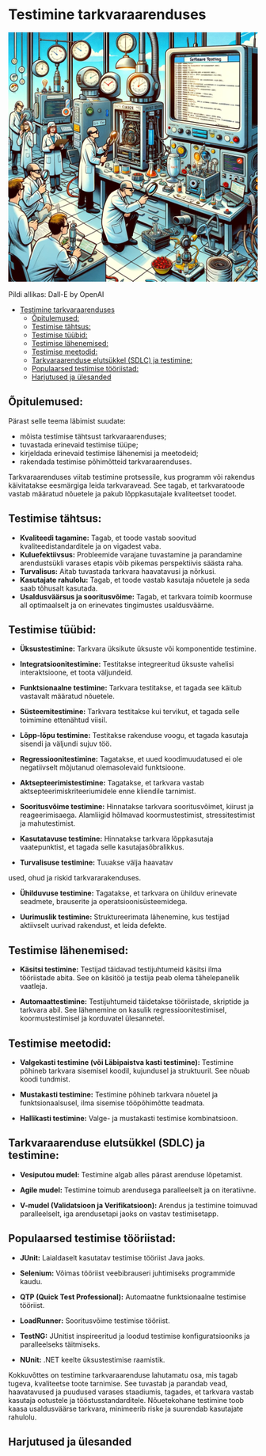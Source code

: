 # Testimine tarkvaraarenduses

![Testimine](Testing.webp)

Pildi allikas: Dall-E by OpenAI

- [Testimine tarkvaraarenduses](#testimine-tarkvaraarenduses)
  - [Õpitulemused:](#õpitulemused)
  - [Testimise tähtsus:](#testimise-tähtsus)
  - [Testimise tüübid:](#testimise-tüübid)
  - [Testimise lähenemised:](#testimise-lähenemised)
  - [Testimise meetodid:](#testimise-meetodid)
  - [Tarkvaraarenduse elutsükkel (SDLC) ja testimine:](#tarkvaraarenduse-elutsükkel-sdlc-ja-testimine)
  - [Populaarsed testimise tööriistad:](#populaarsed-testimise-tööriistad)
  - [Harjutused ja ülesanded](#harjutused-ja-ülesanded)

## Õpitulemused:

Pärast selle teema läbimist suudate:

- mõista testimise tähtsust tarkvaraarenduses;
- tuvastada erinevaid testimise tüüpe;
- kirjeldada erinevaid testimise lähenemisi ja meetodeid;
- rakendada testimise põhimõtteid tarkvaraarenduses.

Tarkvaraarenduses viitab testimine protsessile, kus programm või rakendus käivitatakse eesmärgiga leida tarkvaravead. See tagab, et tarkvaratoode vastab määratud nõuetele ja pakub lõppkasutajale kvaliteetset toodet.

## Testimise tähtsus:

- **Kvaliteedi tagamine:** Tagab, et toode vastab soovitud kvaliteedistandarditele ja on vigadest vaba.
- **Kuluefektiivsus:** Probleemide varajane tuvastamine ja parandamine arendustsükli varases etapis võib pikemas perspektiivis säästa raha.
- **Turvalisus:** Aitab tuvastada tarkvara haavatavusi ja nõrkusi.
- **Kasutajate rahulolu:** Tagab, et toode vastab kasutaja nõuetele ja seda saab tõhusalt kasutada.
- **Usaldusväärsus ja sooritusvõime:** Tagab, et tarkvara toimib koormuse all optimaalselt ja on erinevates tingimustes usaldusväärne.

## Testimise tüübid:

- **Üksustestimine:** Tarkvara üksikute üksuste või komponentide testimine.

- **Integratsioonitestimine:** Testitakse integreeritud üksuste vahelisi interaktsioone, et toota väljundeid.

- **Funktsionaalne testimine:** Tarkvara testitakse, et tagada see käitub vastavalt määratud nõuetele.

- **Süsteemitestimine:** Tarkvara testitakse kui tervikut, et tagada selle toimimine ettenähtud viisil.

- **Lõpp-lõpu testimine:** Testitakse rakenduse voogu, et tagada kasutaja sisendi ja väljundi sujuv töö.

- **Regressioonitestimine:** Tagatakse, et uued koodimuudatused ei ole negatiivselt mõjutanud olemasolevaid funktsioone.

- **Aktsepteerimistestimine:** Tagatakse, et tarkvara vastab aktsepteerimiskriteeriumidele enne kliendile tarnimist.

- **Sooritusvõime testimine:** Hinnatakse tarkvara sooritusvõimet, kiirust ja reageerimisaega. Alamliigid hõlmavad koormustestimist, stressitestimist ja mahutestimist.

- **Kasutatavuse testimine:** Hinnatakse tarkvara lõppkasutaja vaatepunktist, et tagada selle kasutajasõbralikkus.

- **Turvalisuse testimine:** Tuuakse välja haavatav

used, ohud ja riskid tarkvararakenduses.

- **Ühilduvuse testimine:** Tagatakse, et tarkvara on ühilduv erinevate seadmete, brauserite ja operatsioonisüsteemidega.

- **Uurimuslik testimine:** Struktureerimata lähenemine, kus testijad aktiivselt uurivad rakendust, et leida defekte.

## Testimise lähenemised:

- **Käsitsi testimine:** Testijad täidavad testijuhtumeid käsitsi ilma tööriistade abita. See on käsitöö ja testija peab olema tähelepanelik vaatleja.

- **Automaattestimine:** Testijuhtumeid täidetakse tööriistade, skriptide ja tarkvara abil. See lähenemine on kasulik regressioonitestimisel, koormustestimisel ja korduvatel ülesannetel.

## Testimise meetodid:

- **Valgekasti testimine (või Läbipaistva kasti testimine):** Testimine põhineb tarkvara sisemisel koodil, kujundusel ja struktuuril. See nõuab koodi tundmist.

- **Mustakasti testimine:** Testimine põhineb tarkvara nõuetel ja funktsionaalsusel, ilma sisemise tööpõhimõtte teadmata.

- **Hallikasti testimine:** Valge- ja mustakasti testimise kombinatsioon.

## Tarkvaraarenduse elutsükkel (SDLC) ja testimine:

- **Vesiputou mudel:** Testimine algab alles pärast arenduse lõpetamist.

- **Agile mudel:** Testimine toimub arendusega paralleelselt ja on iteratiivne.

- **V-mudel (Validatsioon ja Verifikatsioon):** Arendus ja testimine toimuvad paralleelselt, iga arendusetapi jaoks on vastav testimisetapp.

## Populaarsed testimise tööriistad:

- **JUnit:** Laialdaselt kasutatav testimise tööriist Java jaoks.

- **Selenium:** Võimas tööriist veebibrauseri juhtimiseks programmide kaudu.

- **QTP (Quick Test Professional):** Automaatne funktsionaalne testimise tööriist.

- **LoadRunner:** Sooritusvõime testimise tööriist.

- **TestNG:** JUnitist inspireeritud ja loodud testimise konfiguratsiooniks ja paralleelseks täitmiseks.

- **NUnit:** .NET keelte üksustestimise raamistik.

Kokkuvõttes on testimine tarkvaraarenduse lahutamatu osa, mis tagab tugeva, kvaliteetse toote tarnimise. See tuvastab ja parandab vead, haavatavused ja puudused varases staadiumis, tagades, et tarkvara vastab kasutaja ootustele ja tööstusstandarditele. Nõuetekohane testimine toob kaasa usaldusväärse tarkvara, minimeerib riske ja suurendab kasutajate rahulolu.

## Harjutused ja ülesanded